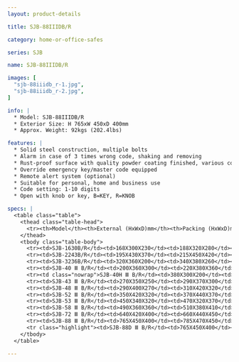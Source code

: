 ```yaml
---
layout: product-details

title: SJB-88IIIDB/R

category: home-or-office-safes

series: SJB

name: SJB-88IIIDB/R

images: [
  "sjb-88iiidb_r-1.jpg",
  "sjb-88iiidb_r-2.jpg",
]

info: |
  * Model: SJB-88IIIDB/R
  * Exterior Size: H 765xW 450xD 400mm
  * Approx. Weight: 92kgs (202.4lbs)

features: |
  * Solid steel construction, multiple bolts
  * Alarm in case of 3 times wrong code, shaking and removing
  * Rust-proof surface with quality powder coating finished, various colors available
  * Override emergency key/master code equipped
  * Remote alert system (optional)
  * Suitable for personal, home and business use
  * Code setting: 1-10 digits
  * Open with knob or key, B=KEY, R=KNOB

specs: |
  <table class="table">
    <thead class="table-head">
      <tr><th>Model</th><th>External (HxWxD)mm</th><th>Packing (HxWxD)mm</th><th>Weight (kg)</th><th>Door (mm)</th><th>Body (mm)</th><th>20’FCL (pcs)</th></tr>
    </thead>
    <tbody class="table-body">
      <tr><td>SJB-1630B/R</td><td>168X300X230</td><td>188X320X280</td><td>7</td><td>5</td><td>2</td><td>1700</td></tr>
      <tr><td>SJB-2243B/R</td><td>195X430X370</td><td>215X450X420</td><td>14</td><td>5</td><td>2</td><td>740</td></tr>
      <tr><td>SJB-3236B/R</td><td>320X360X200</td><td>340X380X260</td><td>27</td><td>10</td><td>4-6</td><td>700</td></tr>
      <tr><td>SJB-40 Ⅲ B/R</td><td>200X360X300</td><td>220X380X360</td><td>20</td><td>10</td><td>4-6</td><td>950</td></tr>
      <tr><td class="nowrap">SJB-40H Ⅲ B/R</td><td>380X300X200</td><td>400X320X260</td><td>24</td><td>10</td><td>4-6</td><td>780</td></tr>
      <tr><td>SJB-43 Ⅲ B/R</td><td>270X350X250</td><td>290X370X300</td><td>26</td><td>10</td><td>4-6</td><td>710</td></tr>
      <tr><td>SJB-48 Ⅲ B/R</td><td>290X400X270</td><td>310X420X320</td><td>31</td><td>10</td><td>4-6</td><td>600</td></tr>
      <tr><td>SJB-52 Ⅲ B/R</td><td>350X420X320</td><td>370X440X370</td><td>40</td><td>10</td><td>4-6</td><td>460</td></tr>
      <tr><td>SJB-53 Ⅲ B/R</td><td>450X340X320</td><td>470X320X370</td><td>42</td><td>10</td><td>4-6</td><td>440</td></tr>
      <tr><td>SJB-58 Ⅲ B/R</td><td>490X360X360</td><td>510X380X410</td><td>50</td><td>10</td><td>4-6</td><td>370</td></tr>
      <tr><td>SJB-72 Ⅲ B/R</td><td>640X420X400</td><td>660X440X450</td><td>71</td><td>10</td><td>4-6</td><td>260</td></tr>
      <tr><td>SJB-88 Ⅲ B/R</td><td>765X450X400</td><td>785X470X450</td><td>88</td><td>10</td><td>4-6</td><td>210</td></tr>
      <tr class="highlight"><td>SJB-88D Ⅲ B/R</td><td>765X450X400</td><td>785X470X450</td><td>92</td><td>10</td><td>4-6</td><td>200</td></tr>
    </tbody>
  </table>

---
```



